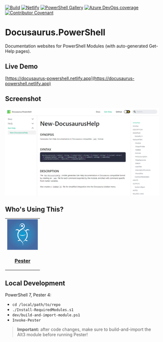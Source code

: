 [![Build](https://github.com/alt3/Docusaurus.PowerShell/actions/workflows/main.yml/badge.svg)](https://github.com/alt3/Docusaurus.PowerShell/actions/workflows/main.yml)
[![Netlify](https://img.shields.io/netlify/0f0b21b3-3caf-40a6-aaf8-4bc926523a0f?label=Netlify&style=flat-square)](https://app.netlify.app/sites/docusaurus-powershell/deploys/5da9a382df61220008fb04c0)
[![PowerShell Gallery](https://img.shields.io/powershellgallery/dt/Alt3.Docusaurus.PowerShell?style=flat-square)](https://www.powershellgallery.com/packages/Alt3.Docusaurus.PowerShell)
[![Azure DevOps coverage](https://img.shields.io/azure-devops/coverage/alt3bv/Docusaurus.PowerShell/3?style=flat-square)](https://dev.azure.com/alt3bv/Docusaurus.PowerShell/_build)
[![Contributor Covenant](https://img.shields.io/badge/Contributor%20Covenant-v2.0%20adopted-ff69b4.svg?style=flat-square)](https://www.contributor-covenant.org/version/2/0/code_of_conduct)

# Docusaurus.PowerShell

Documentation websites for PowerShell Modules (with auto-generated Get-Help pages).

## Live Demo

[https://docusaurus-powershell.netlify.app](https://docusaurus-powershell.netlify.app)

## Screenshot

![Screenshot](website/static/img/screenshot.png "Screenshot")

## Who's Using This?

<!-- prettier-ignore-start -->
<!-- markdownlint-disable -->
<table>
  <tr>
    <td align="center"><a href="https://pester.dev/"><img src="https://raw.githubusercontent.com/pester/Pester/master/images/logo.png" width="100px;" alt=""/><br /><h3>Pester</h3></td>
  </tr>
</table>

## Local Development

PowerShell 7, Pester 4:

- `cd /local/path/to/repo`
- `./Install-RequiredModules.s1`
- `dev/build-and-import-module.ps1`
- `Invoke-Pester`

> **Important:** after code changes, make sure to build-and-import the Alt3 module before running Pester!
